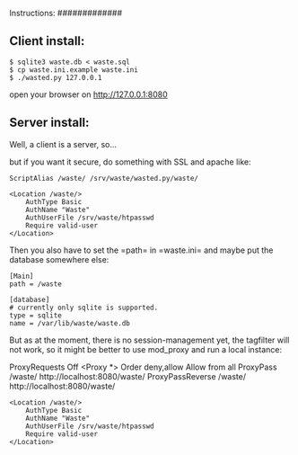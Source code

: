 Instructions:
#############

Client install:
---------------

    $ sqlite3 waste.db < waste.sql
    $ cp waste.ini.example waste.ini
    $ ./wasted.py 127.0.0.1

open your browser on http://127.0.0.1:8080


Server install:
---------------

Well, a client is a server, so...

but if you want it secure, do something with SSL and apache like:



    ScriptAlias /waste/ /srv/waste/wasted.py/waste/

	<Location /waste/>
		AuthType Basic
		AuthName "Waste"
		AuthUserFile /srv/waste/htpasswd
		Require valid-user
	</Location>

Then you also have to set the =path= in =waste.ini= and maybe put the database somewhere else:

    [Main]
    path = /waste

    [database]
    # currently only sqlite is supported.
    type = sqlite
    name = /var/lib/waste/waste.db

But as at the moment, there is no session-management yet, the tagfilter will not work, so it might be better to use mod_proxy and run a local instance:

   ProxyRequests Off
   <Proxy *>
      Order deny,allow
      Allow from all
   </Proxy>
   ProxyPass /waste/ http://localhost:8080/waste/
   ProxyPassReverse /waste/ http://localhost:8080/waste/
    

	<Location /waste/>
		AuthType Basic
		AuthName "Waste"
		AuthUserFile /srv/waste/htpasswd
		Require valid-user
	</Location>



